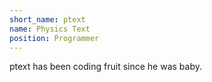 ```yaml
---
short_name: ptext
name: Physics Text
position: Programmer
---
```

ptext has been coding fruit since he was baby.